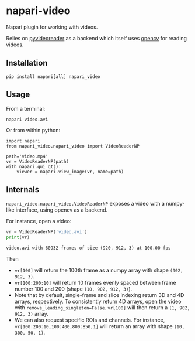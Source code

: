 # napari-video
Napari plugin for working with videos.

Relies on [pyvideoreader](https://pypi.org/project/pyvideoreader/) as a backend which itself uses [opencv](https://opencv.org) for reading videos.

## Installation
```shell
pip install napari[all] napari_video
```

## Usage
From a terminal:
```shell
napari video.avi
```

Or from within python:
```shell
import napari
from napari_video.napari_video import VideoReaderNP

path='video.mp4'
vr = VideoReaderNP(path)
with napari.gui_qt():
    viewer = napari.view_image(vr, name=path)
```

## Internals
`napari_video.napari_video.VideoReaderNP` exposes a video with a numpy-like interface, using opencv as a backend.

For instance, open a video:
```python
vr = VideoReaderNP('video.avi')
print(vr)
```
```
video.avi with 60932 frames of size (920, 912, 3) at 100.00 fps
```
Then

- `vr[100]` will return the 100th frame as a numpy array with shape `(902, 912, 3)`.
- `vr[100:200:10]` will return 10 frames evenly spaced between frame number 100 and 200 (shape `(10, 902, 912, 3)`).
- Note that by default, single-frame and slice indexing return 3D and 4D arrays, respectively. To consistently return 4D arrays, open the video with `remove_leading_singleton=False`. `vr[100]` will then return a `(1, 902, 912, 3)` array.
- We can also request specific ROIs and channels. For instance, `vr[100:200:10,100:400,800:850,1]` will return an array with shape `(10, 300, 50, 1)`.

